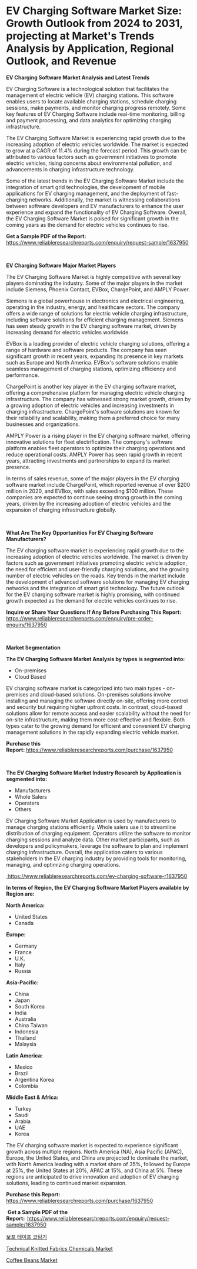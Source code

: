 <p><h1>EV Charging Software Market Size: Growth Outlook from 2024 to 2031, projecting at Market's Trends Analysis by Application, Regional Outlook, and Revenue</h1></p><p><strong>EV Charging Software Market Analysis and Latest Trends</strong></p>
<p><p>EV Charging Software is a technological solution that facilitates the management of electric vehicle (EV) charging stations. This software enables users to locate available charging stations, schedule charging sessions, make payments, and monitor charging progress remotely. Some key features of EV Charging Software include real-time monitoring, billing and payment processing, and data analytics for optimizing charging infrastructure.</p><p>The EV Charging Software Market is experiencing rapid growth due to the increasing adoption of electric vehicles worldwide. The market is expected to grow at a CAGR of 11.4% during the forecast period. This growth can be attributed to various factors such as government initiatives to promote electric vehicles, rising concerns about environmental pollution, and advancements in charging infrastructure technology.</p><p>Some of the latest trends in the EV Charging Software Market include the integration of smart grid technologies, the development of mobile applications for EV charging management, and the deployment of fast-charging networks. Additionally, the market is witnessing collaborations between software developers and EV manufacturers to enhance the user experience and expand the functionality of EV Charging Software. Overall, the EV Charging Software Market is poised for significant growth in the coming years as the demand for electric vehicles continues to rise.</p></p>
<p><strong>Get a Sample PDF of the Report:&nbsp;</strong> <a href="https://www.reliableresearchreports.com/enquiry/request-sample/1637950">https://www.reliableresearchreports.com/enquiry/request-sample/1637950</a></p>
<p>&nbsp;</p>
<p><strong>EV Charging Software Major Market Players</strong></p>
<p><p>The EV Charging Software Market is highly competitive with several key players dominating the industry. Some of the major players in the market include Siemens, Phoenix Contact, EVBox, ChargePoint, and AMPLY Power.</p><p>Siemens is a global powerhouse in electronics and electrical engineering, operating in the industry, energy, and healthcare sectors. The company offers a wide range of solutions for electric vehicle charging infrastructure, including software solutions for efficient charging management. Siemens has seen steady growth in the EV charging software market, driven by increasing demand for electric vehicles worldwide.</p><p>EVBox is a leading provider of electric vehicle charging solutions, offering a range of hardware and software products. The company has seen significant growth in recent years, expanding its presence in key markets such as Europe and North America. EVBox's software solutions enable seamless management of charging stations, optimizing efficiency and performance.</p><p>ChargePoint is another key player in the EV charging software market, offering a comprehensive platform for managing electric vehicle charging infrastructure. The company has witnessed strong market growth, driven by a growing adoption of electric vehicles and increasing investments in charging infrastructure. ChargePoint's software solutions are known for their reliability and scalability, making them a preferred choice for many businesses and organizations.</p><p>AMPLY Power is a rising player in the EV charging software market, offering innovative solutions for fleet electrification. The company's software platform enables fleet operators to optimize their charging operations and reduce operational costs. AMPLY Power has seen rapid growth in recent years, attracting investments and partnerships to expand its market presence.</p><p>In terms of sales revenue, some of the major players in the EV charging software market include ChargePoint, which reported revenue of over $200 million in 2020, and EVBox, with sales exceeding $100 million. These companies are expected to continue seeing strong growth in the coming years, driven by the increasing adoption of electric vehicles and the expansion of charging infrastructure globally.</p></p>
<p>&nbsp;</p>
<p><strong>What Are The Key Opportunities For EV Charging Software Manufacturers?</strong></p>
<p><p>The EV charging software market is experiencing rapid growth due to the increasing adoption of electric vehicles worldwide. The market is driven by factors such as government initiatives promoting electric vehicle adoption, the need for efficient and user-friendly charging solutions, and the growing number of electric vehicles on the roads. Key trends in the market include the development of advanced software solutions for managing EV charging networks and the integration of smart grid technology. The future outlook for the EV charging software market is highly promising, with continued growth expected as the demand for electric vehicles continues to rise.</p></p>
<p><strong>Inquire or Share Your Questions If Any Before Purchasing This Report:</strong> <a href="https://www.reliableresearchreports.com/enquiry/pre-order-enquiry/1637950">https://www.reliableresearchreports.com/enquiry/pre-order-enquiry/1637950</a></p>
<p>&nbsp;</p>
<p><strong>Market Segmentation</strong></p>
<p><strong>The EV Charging Software Market Analysis by types is segmented into:</strong></p>
<p><ul><li>On-premises</li><li>Cloud Based</li></ul></p>
<p><p>EV charging software market is categorized into two main types - on-premises and cloud-based solutions. On-premises solutions involve installing and managing the software directly on-site, offering more control and security but requiring higher upfront costs. In contrast, cloud-based solutions allow for remote access and easier scalability without the need for on-site infrastructure, making them more cost-effective and flexible. Both types cater to the growing demand for efficient and convenient EV charging management solutions in the rapidly expanding electric vehicle market.</p></p>
<p><strong>Purchase this Report:&nbsp;</strong><a href="https://www.reliableresearchreports.com/purchase/1637950">https://www.reliableresearchreports.com/purchase/1637950</a></p>
<p>&nbsp;</p>
<p><strong>The EV Charging Software Market Industry Research by Application is segmented into:</strong></p>
<p><ul><li>Manufacturers</li><li>Whole Salers</li><li>Operaters</li><li>Others</li></ul></p>
<p><p>EV Charging Software Market Application is used by manufacturers to manage charging stations efficiently. Whole salers use it to streamline distribution of charging equipment. Operators utilize the software to monitor charging sessions and analyze data. Other market participants, such as developers and policymakers, leverage the software to plan and implement charging infrastructure. Overall, the application caters to various stakeholders in the EV charging industry by providing tools for monitoring, managing, and optimizing charging operations.</p></p>
<p><a href="https://www.reliableresearchreports.com/ev-charging-software-r1637950">&nbsp;https://www.reliableresearchreports.com/ev-charging-software-r1637950</a></p>
<p><strong>In terms of Region, the EV Charging Software Market Players available by Region are:</strong></p>
<p>
    <p> <strong> North America: </strong>
        <ul>
            <li>United States</li>
            <li>Canada</li>
        </ul>
        </p> 
    <p> <strong> Europe: </strong>
        <ul>
            <li>Germany</li>
            <li>France</li>
            <li>U.K.</li>
            <li>Italy</li>
            <li>Russia</li>
        </ul>
        </p> 
    <p> <strong> Asia-Pacific: </strong>
        <ul>
            <li>China</li>
            <li>Japan</li>
            <li>South Korea</li>
            <li>India</li>
            <li>Australia</li>
            <li>China Taiwan</li>
            <li>Indonesia</li>
            <li>Thailand</li>
            <li>Malaysia</li>
        </ul>
        </p> 
    <p> <strong> Latin America: </strong>
        <ul>
            <li>Mexico</li>
            <li>Brazil</li>
            <li>Argentina Korea</li>
            <li>Colombia</li>
        </ul>
        </p> 
    <p> <strong> Middle East & Africa: </strong>
        <ul>
            <li>Turkey</li>
            <li>Saudi</li>
            <li>Arabia</li>
            <li>UAE</li>
            <li>Korea</li>
        </ul>
    </p>
    </p>
<p><p>The EV charging software market is expected to experience significant growth across multiple regions. North America (NA), Asia Pacific (APAC), Europe, the United States, and China are projected to dominate the market, with North America leading with a market share of 35%, followed by Europe at 25%, the United States at 20%, APAC at 15%, and China at 5%. These regions are anticipated to drive innovation and adoption of EV charging solutions, leading to continued market expansion.</p></p>
<p><strong>Purchase this Report: </strong><a href="https://www.reliableresearchreports.com/purchase/1637950">https://www.reliableresearchreports.com/purchase/1637950</a></p>
<p>&nbsp;<strong>Get a Sample PDF of the Report:&nbsp;&nbsp;</strong><a href="https://www.reliableresearchreports.com/enquiry/request-sample/1637950">https://www.reliableresearchreports.com/enquiry/request-sample/1637950</a></p>
<p><strong></strong></p>
<p><p><a href="https://github.com/laholand/Market-Research-Report-List-3/blob/main/752942348775.md">보프 테이프 코팅기</a></p><p><a href="https://issuu.com/reportprime-2/docs/technical-knitted-fabrics-chemicals-market-size-20">Technical Knitted Fabrics Chemicals Market</a></p><p><a href="https://github.com/JameTravis/Market-Research-Report-List-5/blob/main/coffee-beans-market.md">Coffee Beans Market</a></p></p>